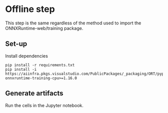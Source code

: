 # Offline step

This step is the same regardless of the method used to import the ONNXRuntime-web/training package. 

## Set-up

Install dependencies
```
pip install -r requirements.txt
pip install -i https://aiinfra.pkgs.visualstudio.com/PublicPackages/_packaging/ORT/pypi/simple/ onnxruntime-training-cpu>=1.16.0
```

## Generate artifacts

Run the cells in the Jupyter notebook.
